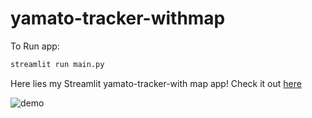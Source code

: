 # yamato-tracker-withmap

To Run app:

```python
streamlit run main.py
```

Here lies my Streamlit yamato-tracker-with map app! Check it out [here](https://share.streamlit.io/matzoka/yamato-tracker-withmap/main.py)

![demo](https://user-images.githubusercontent.com/758331/116515210-ef9eed00-a906-11eb-8ca4-8d43bd683ed6.gif)
